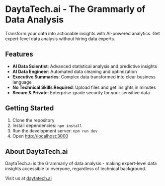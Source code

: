 # DaytaTech.ai - The Grammarly of Data Analysis

Transform your data into actionable insights with AI-powered analytics. Get expert-level data analysis without hiring data experts.

## Features

- **AI Data Scientist**: Advanced statistical analysis and predictive insights
- **AI Data Engineer**: Automated data cleaning and optimization
- **Executive Summaries**: Complex data transformed into clear business language
- **No Technical Skills Required**: Upload files and get insights in minutes
- **Secure & Private**: Enterprise-grade security for your sensitive data

## Getting Started

1. Clone the repository
2. Install dependencies: `npm install`
3. Run the development server: `npm run dev`
4. Open [http://localhost:3000](http://localhost:3000)

## About DaytaTech.ai

DaytaTech.ai is the Grammarly of data analysis - making expert-level data insights accessible to everyone, regardless of technical background.

Visit us at [daytatech.ai](https://daytatech.ai)
